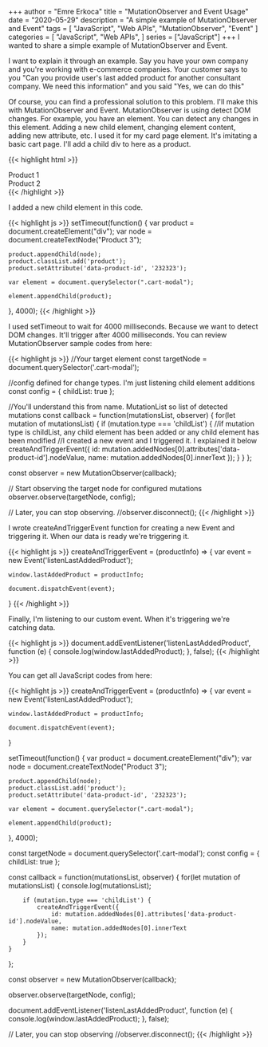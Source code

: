 +++
author = "Emre Erkoca"
title = "MutationObserver and Event Usage"
date = "2020-05-29"
description = "A simple example of MutationObserver and Event"
tags = [
    "JavaScript",
    "Web APIs",
    "MutationObserver",
    "Event"
]
categories = [
    "JavaScript",
    "Web APIs",
]
series = ["JavaScript"]
+++
I wanted to share a simple example of MutationObserver and Event. 
<!--more-->

I want to explain it through an example. Say you have your own company and you're working with e-commerce companies. Your customer says to you "Can you provide user's last added product for another consultant company. We need this information" and you said "Yes, we can do this"

Of course, you can find a professional solution to this problem. I'll make this with MutationObserver and Event. MutationObserver is using detect DOM changes. For example, you have an element. You can detect any changes in this element. Adding a new child element, changing element content, adding new attribute, etc. I used it for my card page element. It's imitating a basic cart page. I'll add a child div to here as a product.


{{< highlight html >}}
<!DOCTYPE html>
<html>
    <head>
        <title>MutationObserve and Event Usage</title>
    </head>
    <body>
        <div class="cart-modal">
            <div class="product" data-product-id="424242">Product 1</div>
            <div class="product" data-product-id="213113">Product 2</div>
        </div>
    </body>
</html>
{{< /highlight >}}

I added a new child element in this code.

{{< highlight js >}}
setTimeout(function() {
    var product = document.createElement("div");
    var node = document.createTextNode("Product 3");

    product.appendChild(node);
    product.classList.add('product');
    product.setAttribute('data-product-id', '232323');

    var element = document.querySelector(".cart-modal");

    element.appendChild(product);
}, 4000);
{{< /highlight >}}

I used setTimeout to wait for 4000 milliseconds. Because we want to detect DOM changes. It'll trigger after 4000 milliseconds. You can review MutationObserver sample codes from here:

{{< highlight js >}}
//Your target element
const targetNode = document.querySelector('.cart-modal');

//config defined for change types. I'm just listening child element additions
const config = { childList: true };

//You'll understand this from name. MutationList so list of detected mutations
const callback = function(mutationsList, observer) {
    for(let mutation of mutationsList) { 
        if (mutation.type === 'childList') {
            //if mutation type is childList, any child element has been added or any child element has been modified
            //I created a new event and I triggered it. I explained it below
            createAndTriggerEvent({
                id: mutation.addedNodes[0].attributes['data-product-id'].nodeValue,
                name: mutation.addedNodes[0].innerText
            });
        }
    }
};

const observer = new MutationObserver(callback);

// Start observing the target node for configured mutations
observer.observe(targetNode, config);

// Later, you can stop observing.
//observer.disconnect();
{{< /highlight >}}

I wrote createAndTriggerEvent function for creating a new Event and triggering it. When our data is ready we're triggering it. 

{{< highlight js >}}
createAndTriggerEvent = (productInfo) => {
    var event = new Event('listenLastAddedProduct');

    window.lastAddedProduct = productInfo;

    document.dispatchEvent(event);
}
{{< /highlight >}}

Finally, I'm listening to our custom event. When it's triggering we're catching data.

{{< highlight js >}}
document.addEventListener('listenLastAddedProduct', function (e) {
    console.log(window.lastAddedProduct);
}, false);
{{< /highlight >}}

You can get all JavaScript codes from here:

{{< highlight js >}}
 createAndTriggerEvent = (productInfo) => {
    var event = new Event('listenLastAddedProduct');

    window.lastAddedProduct = productInfo;

    document.dispatchEvent(event);
}

setTimeout(function() {
    var product = document.createElement("div");
    var node = document.createTextNode("Product 3");

    product.appendChild(node);
    product.classList.add('product');
    product.setAttribute('data-product-id', '232323');

    var element = document.querySelector(".cart-modal");

    element.appendChild(product);
}, 4000);


const targetNode = document.querySelector('.cart-modal');
const config = { childList: true };

const callback = function(mutationsList, observer) {
    for(let mutation of mutationsList) { 
        console.log(mutationsList);

        if (mutation.type === 'childList') {
            createAndTriggerEvent({
                id: mutation.addedNodes[0].attributes['data-product-id'].nodeValue,
                name: mutation.addedNodes[0].innerText
            });
        }
    }
};

const observer = new MutationObserver(callback);

observer.observe(targetNode, config);

document.addEventListener('listenLastAddedProduct', function (e) {
    console.log(window.lastAddedProduct);
}, false);

// Later, you can stop observing
//observer.disconnect();
{{< /highlight >}}

